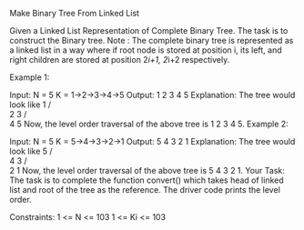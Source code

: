 Make Binary Tree From Linked List 

Given a Linked List Representation of Complete Binary Tree. The task is to construct the Binary tree.
Note : The complete binary tree is represented as a linked list in a way where if root node is stored at position i, its left, and right children are stored at position 2*i+1, 2*i+2 respectively.
 



Example 1:

Input:
N = 5
K = 1->2->3->4->5
Output: 1 2 3 4 5
Explanation: The tree would look like
      1
    /   \
   2     3
 /  \
4   5
Now, the level order traversal of
the above tree is 1 2 3 4 5.
Example 2:

Input:
N = 5
K = 5->4->3->2->1
Output: 5 4 3 2 1
Explanation: The tree would look like
     5
   /  \
  4    3
 / \
2    1
Now, the level order traversal of
the above tree is 5 4 3 2 1.
Your Task:
The task is to complete the function convert() which takes head of linked list and root of the tree as the reference. The driver code prints the level order.

Constraints:
1 <= N <= 103
1 <= Ki <= 103
